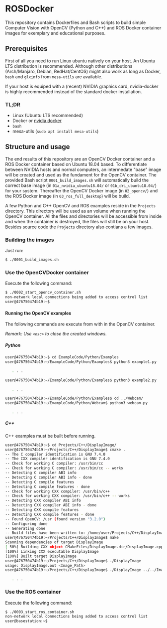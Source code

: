 # ROSDocker

This repository contains Dockerfiles and Bash scripts to build simple Computer Vision with OpenCV (Python and C++) and ROS Docker container images for exemplary and educational purposes. 


## Prerequisites

First of all you need to run Linux ubuntu natively on your host. An Ubuntu LTS distribution is recommended.
Although other distributions (Arch/Manjaro, Debian, RedHat/CentOS) might also work as long as Docker, `bash` and `glxinfo` from `mesa-utils` are available.

If your host is equiped with a (recent) NVIDIA graphics card, nvidia-docker is highly recommended instead of the standard docker installation.

### TL;DR

* Linux (Ubuntu LTS recommended)
* Docker or [nvidia docker](https://github.com/NVIDIA/nvidia-docker)
* `bash`
* mesa-utils (`sudo apt install mesa-utils`)


## Structure and usage

The end results of this repository are an OpenCV Docker container and a ROS Docker container based on Ubuntu 18.04 based.
To differentiate between NVIDIA hosts and normal computers, an intermedate "base" image will be created and used as the fundament for the OpenCV container.
The provided Bash script `0001_build_images.sh` will automatically build the correct base image (in `01a_nvidia_ubuntu18.04/` or `01b_dri_ubuntu18.04/`) for your system.
Thereafter the OpenCV Docker image (in `02_opencv/`) and the ROS Docker image (in `03_ros_full_desktop`) will be build. 

A few Python and C++ OpenCV and ROS examples reside in the `Projects` directory. 
This directory will be used as an volume when running the OpenCV container.
All the files and directories will be accessible from inside and when the container is destroyed, the files will still be on your host.
Besides source code the `Projects` directory also contians a few images.

### Building the images

Just run:

```bash
$ ./0001_build_images.sh

```


### Use the OpenCVDocker container

Execute the following command:

```bash
$ ./0002_start_opencv_container.sh
non-network local connections being added to access control list
user@476750474b19:~$
```


#### Running the OpenCV examples
The following commands are execute from with in the OpenCV container.

*Remark: Use `<esc>` to close the created windows.*

##### Python

```bash
user@476750474b19:~$ cd ExampleCode/Python/Examples
user@476750474b19:~/ExampleCode/Python/Examples$ python3 example1.py 

   . . .
   
user@476750474b19:~/ExampleCode/Python/Examples$ python3 example2.py 

   . . .
   
user@476750474b19:~/ExampleCode/Python/Examples$ cd ../Webcam/
user@476750474b19:~/ExampleCode/Python/Webcam$ python3 webcam.py 

   . . . 

```

##### C++ 
C++ examples must be built before running.


```bash
user@476750474b19:~$ cd Projects/C++/DisplayImage/
user@476750474b19:~/Projects/C++/DisplayImage$ cmake .
-- The C compiler identification is GNU 7.4.0
-- The CXX compiler identification is GNU 7.4.0
-- Check for working C compiler: /usr/bin/cc
-- Check for working C compiler: /usr/bin/cc -- works
-- Detecting C compiler ABI info
-- Detecting C compiler ABI info - done
-- Detecting C compile features
-- Detecting C compile features - done
-- Check for working CXX compiler: /usr/bin/c++
-- Check for working CXX compiler: /usr/bin/c++ -- works
-- Detecting CXX compiler ABI info
-- Detecting CXX compiler ABI info - done
-- Detecting CXX compile features
-- Detecting CXX compile features - done
-- Found OpenCV: /usr (found version "3.2.0") 
-- Configuring done
-- Generating done
-- Build files have been written to: /home/user/Projects/C++/DisplayImage
user@476750474b19:~/Projects/C++/DisplayImage$ make
Scanning dependencies of target DisplayImage
[ 50%] Building CXX object CMakeFiles/DisplayImage.dir/DisplayImage.cpp.o
[100%] Linking CXX executable DisplayImage
[100%] Built target DisplayImage
user@476750474b19:~/Projects/C++/DisplayImage$ ./DisplayImage 
usage: DisplayImage.out <Image_Path>
user@476750474b19:~/Projects/C++/DisplayImage$ ./DisplayImage ../../Images/Lenna.png 

   . . .

```
### Use the ROS container

Execute the following command:

```bash
$ ./0003_start_ros_container.sh
non-network local connections being added to access control list
user@basestation:~$
```

